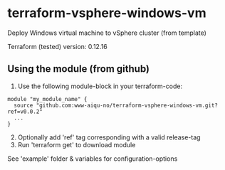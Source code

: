 # terraform-vsphere-windows-vm
Deploy Windows virtual machine to vSphere cluster (from template)

Terraform (tested) version: 0.12.16

## Using the module (from github)
1. Use the following module-block in your terraform-code:
```hcl
module "my_module_name" {
  source "github.com:www-aiqu-no/terraform-vsphere-windows-vm.git?ref=v0.0.2"
  ...
}
```
2. Optionally add 'ref' tag corresponding with a valid release-tag
3. Run 'terraform get' to download module

See 'example' folder & variables for configuration-options
